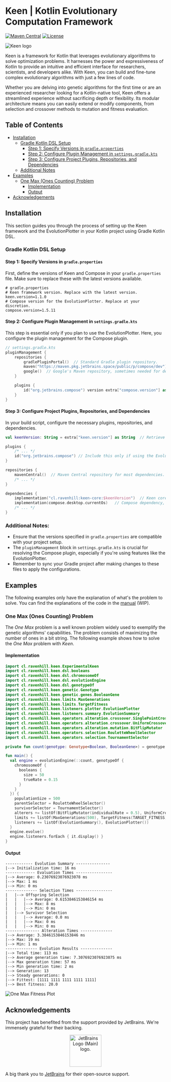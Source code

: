 # Keen | Kotlin Evolutionary Computation Framework

[![Maven Central](https://img.shields.io/maven-central/v/cl.ravenhill/keen-core.svg)](https://search.maven.org/artifact/cl.ravenhill/keen-core)
[![License](https://img.shields.io/badge/License-BSD_2--Clause-orange.svg)](https://opensource.org/licenses/BSD-2-Clause)

![Keen logo](logos/TransparentBg.png)

Keen is a framework for Kotlin that leverages evolutionary algorithms to solve optimization problems.
It harnesses the power and expressiveness of Kotlin to provide an intuitive and efficient interface for researchers,
scientists, and developers alike.
With Keen, you can build and fine-tune complex evolutionary algorithms with just a few lines of code.

Whether you are delving into genetic algorithms for the first time or are an experienced researcher looking for a 
Kotlin-native tool, Keen offers a streamlined experience without sacrificing depth or flexibility. Its modular
architecture means you can easily extend or modify components, from selection and crossover methods to mutation and 
fitness evaluation.

## Table of Contents

- [Installation](#installation)
  - [Gradle Kotlin DSL Setup](#gradle-kotlin-dsl-setup)
    - [Step 1: Specify Versions in `gradle.properties`](#step-1-specify-versions-in-gradleproperties)
    - [Step 2: Configure Plugin Management in `settings.gradle.kts`](#step-2-configure-plugin-management-in-settingsgradlekts)
    - [Step 3: Configure Project Plugins, Repositories, and Dependencies](#step-3-configure-project-plugins-repositories-and-dependencies)
  - [Additional Notes](#additional-notes)
- [Examples](#examples)
  - [One Max (Ones Counting) Problem](#one-max-ones-counting-problem)
    - [Implementation](#implementation)
    - [Output](#output)
- [Acknowledgements](#acknowledgements)

## Installation

This section guides you through the process of setting up the Keen framework and the EvolutionPlotter in your Kotlin 
project using Gradle Kotlin DSL.

### Gradle Kotlin DSL Setup

#### Step 1: Specify Versions in `gradle.properties`
First, define the versions of Keen and Compose in your `gradle.properties` file. Make sure to replace these with the 
latest versions available.

```
# gradle.properties
# Keen framework version. Replace with the latest version.
keen.version=1.1.0
# Compose version for the EvolutionPlotter. Replace at your discretion.
compose.version=1.5.11
```

#### Step 2: Configure Plugin Management in `settings.gradle.kts`
This step is essential only if you plan to use the EvolutionPlotter. Here, you configure the plugin management for the
Compose plugin.

```kotlin
// settings.gradle.kts
pluginManagement {
    repositories {
        gradlePluginPortal()  // Standard Gradle plugin repository.
        maven("https://maven.pkg.jetbrains.space/public/p/compose/dev")  // Repository for JetBrains Compose.
        google()  // Google's Maven repository, sometimes needed for dependencies.
    }

    plugins {
        id("org.jetbrains.compose") version extra["compose.version"] as String  // Apply the Compose plugin with the specified version.
    }
}
```

#### Step 3: Configure Project Plugins, Repositories, and Dependencies
In your build script, configure the necessary plugins, repositories, and dependencies.

```kotlin
val keenVersion: String = extra["keen.version"] as String  // Retrieve the Keen version defined earlier.

plugins {
    /* ... */
    id("org.jetbrains.compose") // Include this only if using the EvolutionPlotter.
}

repositories {
    mavenCentral()  // Maven Central repository for most dependencies.
    /* ... */
}

dependencies {
    implementation("cl.ravenhill:keen-core:$keenVersion")  // Keen core library dependency.
    implementation(compose.desktop.currentOs)   // Compose dependency, required for the EvolutionPlotter.
    /* ... */
}
```

### Additional Notes:
- Ensure that the versions specified in `gradle.properties` are compatible with your project setup.
- The `pluginManagement` block in `settings.gradle.kts` is crucial for resolving the Compose plugin, especially if 
  you're using features like the EvolutionPlotter.
- Remember to sync your Gradle project after making changes to these files to apply the configurations.

## Examples

The following examples only have the explanation of what's the problem to solve.
You can find the explanations of the code in the [manual](https://ravenhill.pages.dev/keen/manual) (WIP).

### One Max (Ones Counting) Problem

The _One Max_ problem is a well known problem widely used to exemplify the genetic algorithms'
capabilities.
The problem consists of maximizing the number of ones in a bit string.
The following example shows how to solve the _One Max_ problem with _Keen_.

#### Implementation

```kotlin
import cl.ravenhill.keen.ExperimentalKeen
import cl.ravenhill.keen.dsl.booleans
import cl.ravenhill.keen.dsl.chromosomeOf
import cl.ravenhill.keen.dsl.evolutionEngine
import cl.ravenhill.keen.dsl.genotypeOf
import cl.ravenhill.keen.genetic.Genotype
import cl.ravenhill.keen.genetic.genes.BooleanGene
import cl.ravenhill.keen.limits.MaxGenerations
import cl.ravenhill.keen.limits.TargetFitness
import cl.ravenhill.keen.listeners.plotter.EvolutionPlotter
import cl.ravenhill.keen.listeners.summary.EvolutionSummary
import cl.ravenhill.keen.operators.alteration.crossover.SinglePointCrossover
import cl.ravenhill.keen.operators.alteration.crossover.UniformCrossover
import cl.ravenhill.keen.operators.alteration.mutation.BitFlipMutator
import cl.ravenhill.keen.operators.selection.RouletteWheelSelector
import cl.ravenhill.keen.operators.selection.TournamentSelector

private fun count(genotype: Genotype<Boolean, BooleanGene>) = genotype.flatten().count { it }.toDouble()

fun main() {
  val engine = evolutionEngine(::count, genotypeOf {
    chromosomeOf {
      booleans {
        size = 50
        trueRate = 0.15
      }
    }
  }) {
    populationSize = 500
    parentSelector = RouletteWheelSelector()
    survivorSelector = TournamentSelector()
    alterers += listOf(BitFlipMutator(individualRate = 0.5), UniformCrossover(chromosomeRate = 0.6))
    limits += listOf(MaxGenerations(500), TargetFitness(TARGET_FITNESS))
    listeners += listOf(EvolutionSummary(), EvolutionPlotter())
  }
  engine.evolve()
  engine.listeners.forEach { it.display() }
}

```

#### Output

```text
------------ Evolution Summary ---------------
|--> Initialization time: 16 ms
------------- Evaluation Times ----------------
|--> Average: 0.23076923076923078 ms
|--> Max: 1 ms
|--> Min: 0 ms
-------------- Selection Times ----------------
|   |--> Offspring Selection
|   |   |--> Average: 0.6153846153846154 ms
|   |   |--> Max: 8 ms
|   |   |--> Min: 0 ms
|   |--> Survivor Selection
|   |   |--> Average: 0.0 ms
|   |   |--> Max: 0 ms
|   |   |--> Min: 0 ms
--------------- Alteration Times --------------
|--> Average: 3.3846153846153846 ms
|--> Max: 19 ms
|--> Min: 1 ms
-------------- Evolution Results --------------
|--> Total time: 113 ms
|--> Average generation time: 7.3076923076923075 ms
|--> Max generation time: 57 ms
|--> Min generation time: 2 ms
|--> Generation: 13
|--> Steady generations: 0
|--> Fittest: [1111 1111 1111 1111 1111]
|--> Best fitness: 20.0
```

![One Max Fitness Plot](docs/onemax.png)

## Acknowledgements

This project has benefited from the support provided by JetBrains. We're immensely grateful for their backing.

<div style="text-align: center;">
<img src="https://resources.jetbrains.com/storage/products/company/brand/logos/jb_beam.png" alt="JetBrains Logo (Main) logo." width="100">
</div>

A big thank you to [JetBrains](https://jb.gg/OpenSourceSupport) for their open-source support.
